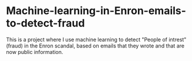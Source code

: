 # Machine-learning-in-Enron-emails-to-detect-fraud
This is a project where I use machine learning to detect "People of intrest" (fraud) in the Enron scandal, based on emails that they wrote and that are now public information. 
